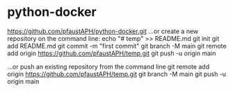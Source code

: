 # python-docker


https://github.com/pfaustAPH/python-docker.git
…or create a new repository on the command line:
echo "# temp" >> README.md
git init
git add README.md
git commit -m "first commit"
git branch -M main
git remote add origin https://github.com/pfaustAPH/temp.git
git push -u origin main

…or push an existing repository from the command line
git remote add origin https://github.com/pfaustAPH/temp.git
git branch -M main
git push -u origin main
